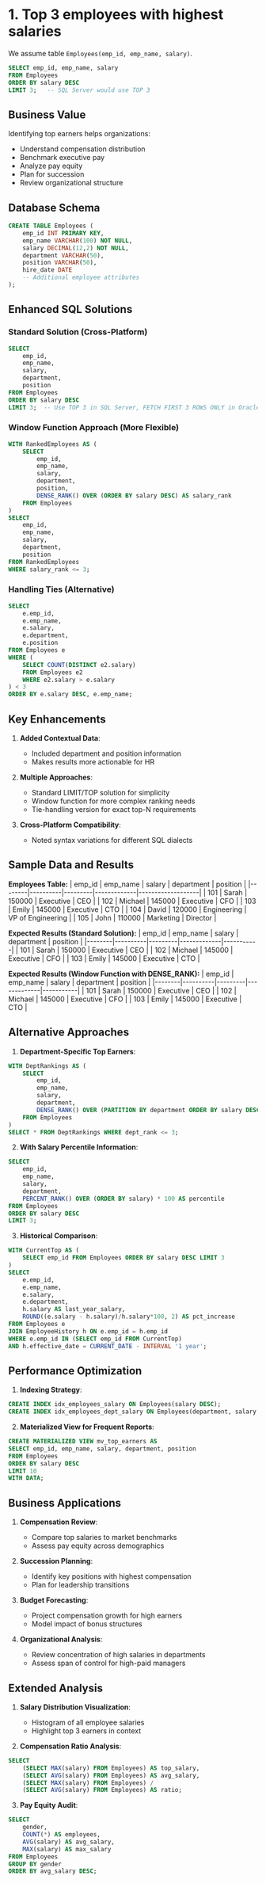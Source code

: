 # **1. Top 3 employees with highest salaries**
We assume table `Employees(emp_id, emp_name, salary)`.

```sql
SELECT emp_id, emp_name, salary
FROM Employees
ORDER BY salary DESC
LIMIT 3;   -- SQL Server would use TOP 3
```

## Business Value
Identifying top earners helps organizations:
- Understand compensation distribution
- Benchmark executive pay
- Analyze pay equity
- Plan for succession
- Review organizational structure

## Database Schema
```sql
CREATE TABLE Employees (
    emp_id INT PRIMARY KEY,
    emp_name VARCHAR(100) NOT NULL,
    salary DECIMAL(12,2) NOT NULL,
    department VARCHAR(50),
    position VARCHAR(50),
    hire_date DATE
    -- Additional employee attributes
);
```

## Enhanced SQL Solutions

### Standard Solution (Cross-Platform)
```sql
SELECT 
    emp_id, 
    emp_name, 
    salary,
    department,
    position
FROM Employees
ORDER BY salary DESC
LIMIT 3;  -- Use TOP 3 in SQL Server, FETCH FIRST 3 ROWS ONLY in Oracle
```

### Window Function Approach (More Flexible)
```sql
WITH RankedEmployees AS (
    SELECT 
        emp_id,
        emp_name,
        salary,
        department,
        position,
        DENSE_RANK() OVER (ORDER BY salary DESC) AS salary_rank
    FROM Employees
)
SELECT 
    emp_id, 
    emp_name, 
    salary,
    department,
    position
FROM RankedEmployees
WHERE salary_rank <= 3;
```

### Handling Ties (Alternative)
```sql
SELECT 
    e.emp_id, 
    e.emp_name, 
    e.salary,
    e.department,
    e.position
FROM Employees e
WHERE (
    SELECT COUNT(DISTINCT e2.salary)
    FROM Employees e2
    WHERE e2.salary > e.salary
) < 3
ORDER BY e.salary DESC, e.emp_name;
```

## Key Enhancements

1. **Added Contextual Data**:
   - Included department and position information
   - Makes results more actionable for HR

2. **Multiple Approaches**:
   - Standard LIMIT/TOP solution for simplicity
   - Window function for more complex ranking needs
   - Tie-handling version for exact top-N requirements

3. **Cross-Platform Compatibility**:
   - Noted syntax variations for different SQL dialects

## Sample Data and Results

**Employees Table:**
| emp_id | emp_name | salary  | department  | position          |
|--------|----------|---------|-------------|-------------------|
| 101    | Sarah    | 150000  | Executive   | CEO               |
| 102    | Michael  | 145000  | Executive   | CFO               |
| 103    | Emily    | 145000  | Executive   | CTO               |
| 104    | David    | 120000  | Engineering | VP of Engineering |
| 105    | John     | 110000  | Marketing   | Director          |

**Expected Results (Standard Solution):**
| emp_id | emp_name | salary  | department  | position  |
|--------|----------|---------|-------------|-----------|
| 101    | Sarah    | 150000  | Executive   | CEO       |
| 102    | Michael  | 145000  | Executive   | CFO       |
| 103    | Emily    | 145000  | Executive   | CTO       |

**Expected Results (Window Function with DENSE_RANK):**
| emp_id | emp_name | salary  | department  | position  |
|--------|----------|---------|-------------|-----------|
| 101    | Sarah    | 150000  | Executive   | CEO       |
| 102    | Michael  | 145000  | Executive   | CFO       |
| 103    | Emily    | 145000  | Executive   | CTO       |

## Alternative Approaches

1. **Department-Specific Top Earners**:
```sql
WITH DeptRankings AS (
    SELECT 
        emp_id,
        emp_name,
        salary,
        department,
        DENSE_RANK() OVER (PARTITION BY department ORDER BY salary DESC) AS dept_rank
    FROM Employees
)
SELECT * FROM DeptRankings WHERE dept_rank <= 3;
```

2. **With Salary Percentile Information**:
```sql
SELECT 
    emp_id, 
    emp_name, 
    salary,
    department,
    PERCENT_RANK() OVER (ORDER BY salary) * 100 AS percentile
FROM Employees
ORDER BY salary DESC
LIMIT 3;
```

3. **Historical Comparison**:
```sql
WITH CurrentTop AS (
    SELECT emp_id FROM Employees ORDER BY salary DESC LIMIT 3
)
SELECT 
    e.emp_id,
    e.emp_name,
    e.salary,
    e.department,
    h.salary AS last_year_salary,
    ROUND((e.salary - h.salary)/h.salary*100, 2) AS pct_increase
FROM Employees e
JOIN EmployeeHistory h ON e.emp_id = h.emp_id
WHERE e.emp_id IN (SELECT emp_id FROM CurrentTop)
AND h.effective_date = CURRENT_DATE - INTERVAL '1 year';
```

## Performance Optimization

1. **Indexing Strategy**:
```sql
CREATE INDEX idx_employees_salary ON Employees(salary DESC);
CREATE INDEX idx_employees_dept_salary ON Employees(department, salary DESC);
```

2. **Materialized View for Frequent Reports**:
```sql
CREATE MATERIALIZED VIEW mv_top_earners AS
SELECT emp_id, emp_name, salary, department, position
FROM Employees
ORDER BY salary DESC
LIMIT 10
WITH DATA;
```

## Business Applications

1. **Compensation Review**:
   - Compare top salaries to market benchmarks
   - Assess pay equity across demographics

2. **Succession Planning**:
   - Identify key positions with highest compensation
   - Plan for leadership transitions

3. **Budget Forecasting**:
   - Project compensation growth for high earners
   - Model impact of bonus structures

4. **Organizational Analysis**:
   - Review concentration of high salaries in departments
   - Assess span of control for high-paid managers

## Extended Analysis

1. **Salary Distribution Visualization**:
   - Histogram of all employee salaries
   - Highlight top 3 earners in context

2. **Compensation Ratio Analysis**:
```sql
SELECT 
    (SELECT MAX(salary) FROM Employees) AS top_salary,
    (SELECT AVG(salary) FROM Employees) AS avg_salary,
    (SELECT MAX(salary) FROM Employees) / 
    (SELECT AVG(salary) FROM Employees) AS ratio;
```

3. **Pay Equity Audit**:
```sql
SELECT 
    gender,
    COUNT(*) AS employees,
    AVG(salary) AS avg_salary,
    MAX(salary) AS max_salary
FROM Employees
GROUP BY gender
ORDER BY avg_salary DESC;
```
